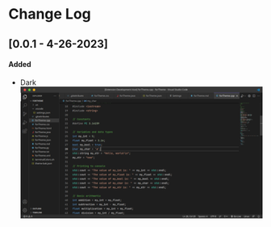 # Change Log

## [0.0.1 - 4-26-2023]

#### Added
- Dark
![dark theme preview](preview/preview_dark_vs.png)
